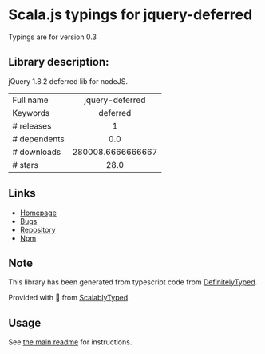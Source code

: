 
# Scala.js typings for jquery-deferred

Typings are for version 0.3

## Library description:
jQuery 1.8.2 deferred lib for nodeJS.

|                    |                 |
| ------------------ | :-------------: |
| Full name          | jquery-deferred |
| Keywords           | deferred |
| # releases         | 1 |
| # dependents       | 0.0 |
| # downloads        | 280008.6666666667 |
| # stars            | 28.0 |

## Links
- [Homepage](https://github.com/zzdhidden/node-jquery-deferred#readme)
- [Bugs](https://github.com/zzdhidden/node-jquery-deferred/issues)
- [Repository](https://github.com/zzdhidden/node-jquery-deferred)
- [Npm](https://www.npmjs.com/package/jquery-deferred)
    


## Note
This library has been generated from typescript code from [DefinitelyTyped](https://definitelytyped.org).

Provided with :purple_heart: from [ScalablyTyped](https://github.com/oyvindberg/ScalablyTyped)

## Usage
See [the main readme](../../readme.md) for instructions.


